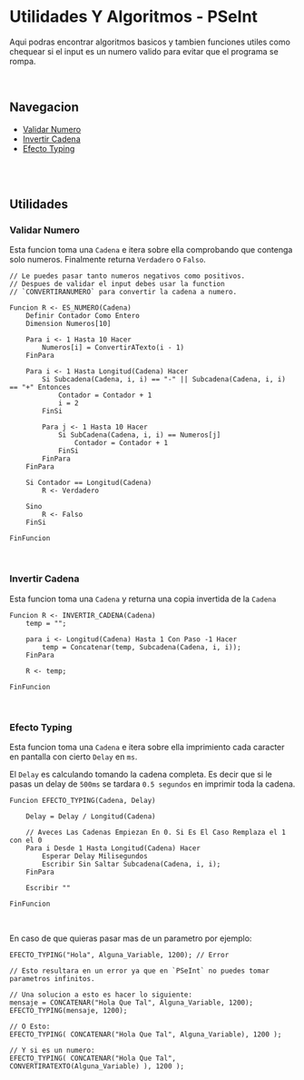 # Utilidades Y Algoritmos - PSeInt
Aqui podras encontrar algoritmos basicos y tambien funciones utiles como
chequear si el input es un numero valido para evitar que el programa se rompa.

</br>

## Navegacion
- [Validar Numero](https://github.com/mr-ema/pseint#validar-numero)
- [Invertir Cadena](https://github.com/mr-ema/pseint#invertir-cadena)
- [Efecto Typing](https://github.com/mr-ema/pseint#efecto-typing)

</br>
</br>

## Utilidades

### Validar Numero
Esta funcion toma una `Cadena` e itera sobre ella comprobando que contenga solo numeros. Finalmente returna `Verdadero` o `Falso`.

```psc
// Le puedes pasar tanto numeros negativos como positivos.
// Despues de validar el input debes usar la function
// `CONVERTIRANUMERO` para convertir la cadena a numero.

Funcion R <- ES_NUMERO(Cadena)
	Definir Contador Como Entero
	Dimension Numeros[10]
	
	Para i <- 1 Hasta 10 Hacer
		Numeros[i] = ConvertirATexto(i - 1)
	FinPara
	
	Para i <- 1 Hasta Longitud(Cadena) Hacer
		Si Subcadena(Cadena, i, i) == "-" || Subcadena(Cadena, i, i) == "+" Entonces
			Contador = Contador + 1
			i = 2
		FinSi
		
		Para j <- 1 Hasta 10 Hacer
			Si SubCadena(Cadena, i, i) == Numeros[j]
				Contador = Contador + 1
			FinSi
		FinPara
	FinPara
	
	Si Contador == Longitud(Cadena)
		R <- Verdadero
		
	Sino 
		R <- Falso
	FinSi
	
FinFuncion
```

</br>

### Invertir Cadena
Esta funcion toma una `Cadena` y returna una copia invertida de la `Cadena`

```psc
Funcion R <- INVERTIR_CADENA(Cadena)
	temp = "";
	
	para i <- Longitud(Cadena) Hasta 1 Con Paso -1 Hacer
		temp = Concatenar(temp, Subcadena(Cadena, i, i));
	FinPara
	
	R <- temp;
	
FinFuncion
```

</br>

### Efecto Typing
Esta funcion toma una `Cadena` e itera sobre ella imprimiento cada caracter en pantalla con cierto `Delay` en `ms`.

El `Delay` es calculando tomando la cadena completa. Es decir que si le pasas un delay de `500ms` se tardara
`0.5 segundos` en imprimir toda la cadena.

```psc
Funcion EFECTO_TYPING(Cadena, Delay)
	
	Delay = Delay / Longitud(Cadena)
	
	// Aveces Las Cadenas Empiezan En 0. Si Es El Caso Remplaza el 1 con el 0
	Para i Desde 1 Hasta Longitud(Cadena) Hacer
		Esperar Delay Milisegundos
		Escribir Sin Saltar Subcadena(Cadena, i, i);
	FinPara
	
	Escribir ""
	
FinFuncion
```

</br>

En caso de que quieras pasar mas de un parametro por ejemplo: 

```psc
EFECTO_TYPING("Hola", Alguna_Variable, 1200); // Error

// Esto resultara en un error ya que en `PSeInt` no puedes tomar parametros infinitos.

// Una solucion a esto es hacer lo siguiente:
mensaje = CONCATENAR("Hola Que Tal", Alguna_Variable, 1200);
EFECTO_TYPING(mensaje, 1200);

// O Esto:
EFECTO_TYPING( CONCATENAR("Hola Que Tal", Alguna_Variable), 1200 );

// Y si es un numero:
EFECTO_TYPING( CONCATENAR("Hola Que Tal", CONVERTIRATEXTO(Alguna_Variable) ), 1200 );
```

